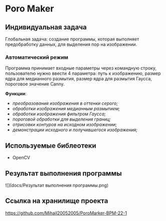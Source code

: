 # Poro Maker
## Индивидуальная задача

Глобальная задача: создание программы, которая выполняет предобработку данных, для выделения пор на изображении.
### Автоматический режим

Программа принимает входные параметры через командную строку, пользователю нужно ввести 4 параметра: путь к изображению, размер ядра для медианного размытия, размер ядра для размытия Гаусса, пороговое значение Canny.

**Функции**:
- _преобразования изображения в оттенки серого;_
- _обработки изображения медианным размытием;_
- _обработки изображения фильтром Гаусса;_
- _пороговой обработки для выделения границ;_
- _отрисовки контуров на исходном изображении;_
- _демонстрации исходного и получившегося изображения;_

## Используемые библеотеки
* OpenCV

## Результат выполнения программы

![](docs/Результат выполнения программы.png) 

## Ссылка на хранилище проекта
https://github.com/Mihail20052005/PoroMarker-BPM-22-1